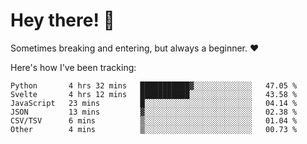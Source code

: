 # Hey there! 👋
Sometimes breaking and entering, but always a beginner. ❤️

Here's how I've been tracking:
<!--START_SECTION:waka-->

```text
Python       4 hrs 32 mins   ███████████▓░░░░░░░░░░░░░   47.05 %
Svelte       4 hrs 12 mins   ███████████░░░░░░░░░░░░░░   43.58 %
JavaScript   23 mins         █░░░░░░░░░░░░░░░░░░░░░░░░   04.14 %
JSON         13 mins         ▓░░░░░░░░░░░░░░░░░░░░░░░░   02.38 %
CSV/TSV      6 mins          ▒░░░░░░░░░░░░░░░░░░░░░░░░   01.04 %
Other        4 mins          ▒░░░░░░░░░░░░░░░░░░░░░░░░   00.73 %
```

<!--END_SECTION:waka-->
